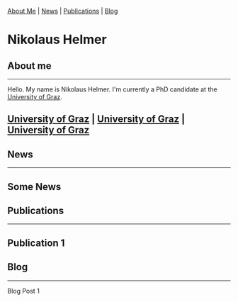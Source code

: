 [About Me](about) | [News](news) | [Publications](publications) | [Blog](blog)

# Nikolaus Helmer

## About me <a name="about"></a>
---

Hello. My name is Nikolaus Helmer. I'm currently a PhD candidate at the [University of Graz](https://www.uni-graz.at/de/).

[University of Graz](https://www.uni-graz.at/de/) | [University of Graz](https://www.uni-graz.at/de/) | [University of Graz](https://www.uni-graz.at/de/)
---

## News <a name="news"></a>
---

Some News
---

## Publications <a name="publications"></a>
---

Publication 1
---

## Blog <a name="blog"></a>
---

Blog Post 1
